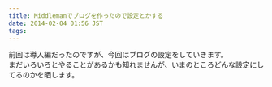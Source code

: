 ```yaml
---
title: Middlemanでブログを作ったので設定とかする
date: 2014-02-04 01:56 JST
tags:
---
```


前回は導入編だったのですが、今回はブログの設定をしていきます。  
まだいろいろとやることがあるかも知れませんが、いまのところどんな設定にしてるのかを晒します。


